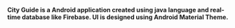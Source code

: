 <strong> City Guide <strong> is a Android application created using java language and real-time database like Firebase. UI is designed using Android Material Theme.
